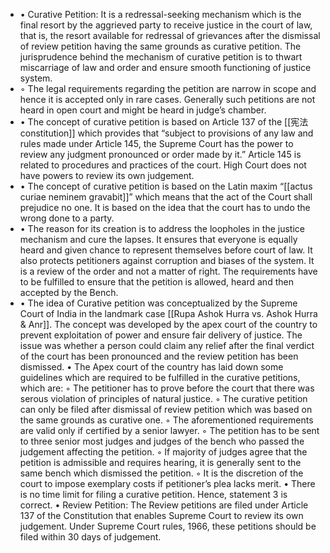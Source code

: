 - • Curative Petition: It is a redressal-seeking mechanism which is the final resort by the aggrieved party to receive justice in the court of law, that is, the resort available for redressal of grievances after the dismissal of review petition having the same grounds as curative petition. The jurisprudence behind the mechanism of curative petition is to thwart miscarriage of law and order and ensure smooth functioning of justice system.
 - ◦ The legal requirements regarding the petition are narrow in scope and hence it is accepted only in rare cases. Generally such petitions are not heard in open court and might be heard in judge’s chamber.
 - • The concept of curative petition is based on Article 137 of the [[宪法 constitution]] which provides that “subject to provisions of any law and rules made under Article 145, the Supreme Court has the power to review any judgment pronounced or order made by it.” Article 145 is related to procedures and practices of the court. High Court does not have powers to review its own judgement.
 - • The concept of curative petition is based on the Latin maxim “[[actus curiae neminem gravabit]]” which means that the act of the Court shall prejudice no one. It is based on the idea that the court has to undo the wrong done to a party.
 - • The reason for its creation is to address the loopholes in the justice mechanism and cure the lapses. It ensures that everyone is equally heard and given chance to represent themselves before court of law. It also protects petitioners against corruption and biases of the system. It is a review of the order and not a matter of right. The requirements have to be fulfilled to ensure that the petition is allowed, heard and then accepted by the Bench.
 - • The idea of Curative petition was conceptualized by the Supreme Court of India in the landmark case [[Rupa Ashok Hurra vs. Ashok Hurra & Anr]]. The concept was developed by the apex court of the country to prevent exploitation of power and ensure fair delivery of justice. The issue was whether a person could claim any relief after the final verdict of the court has been pronounced and the review petition has been dismissed.
 • The Apex court of the country has laid down some guidelines which are required to be fulfilled in the curative petitions, which are:
 ◦ The petitioner has to prove before the court that there was serous violation of principles of natural justice.
 ◦ The curative petition can only be filed after dismissal of review petition which was based on the same grounds as curative one.
 ◦ The aforementioned requirements are valid only if certified by a senior lawyer.
 ◦ The petition has to be sent to three senior most judges and judges of the bench who passed the judgement affecting the petition.
 ◦ If majority of judges agree that the petition is admissible and requires hearing, it is generally sent to the same bench which dismissed the petition.
 ◦ It is the discretion of the court to impose exemplary costs if petitioner’s plea lacks merit.
 • There is no time limit for filing a curative petition. Hence, statement 3 is correct.
 • Review Petition: The Review petitions are filed under Article 137 of the Constitution that enables Supreme Court to review its own judgement. Under Supreme Court rules, 1966, these petitions should be filed within 30 days of judgement.